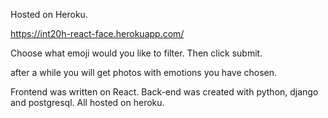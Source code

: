 Hosted on Heroku.

https://int20h-react-face.herokuapp.com/

Сhoose what emoji would you like to filter.
Then click submit.

after a while you will get photos with emotions you have chosen.

Frontend was written on React.
Back-end was created with python, django and postgresql.
All hosted on heroku.
